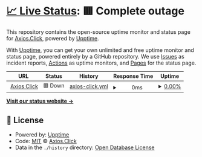 # [📈 Live Status](https:///status-for-axios-systems): <!--live status--> **🟥 Complete outage**

This repository contains the open-source uptime monitor and status page for [Axios.Click](https://axios.click/), powered by [Upptime](https://github.com/upptime/upptime).

With [Upptime](https://upptime.js.org), you can get your own unlimited and free uptime monitor and status page, powered entirely by a GitHub repository. We use [Issues](https://github.com/AXIOS-click/axios-status-monitor/issues) as incident reports, [Actions](https://github.com/AXIOS-click/axios-status-monitor/actions) as uptime monitors, and [Pages](https:///status-for-axios-systems) for the status page.

<!--start: status pages-->
<!-- This summary is generated by Upptime (https://github.com/upptime/upptime) -->
<!-- Do not edit this manually, your changes will be overwritten -->
<!-- prettier-ignore -->
| URL | Status | History | Response Time | Uptime |
| --- | ------ | ------- | ------------- | ------ |
| <img alt="" src="https://icons.duckduckgo.com/ip3/axicl.store.ico" height="13"> [Axios Click](https://axicl.store) | 🟥 Down | [axios-click.yml](https://github.com/AXIOS-click/axios-status-systems/commits/HEAD/history/axios-click.yml) | <details><summary><img alt="Response time graph" src="./graphs/axios-click/response-time-week.png" height="20"> 0ms</summary><br><a href="https://AXIOS-click.github.io/axios-status-systems/history/axios-click"><img alt="Response time 0" src="https://img.shields.io/endpoint?url=https%3A%2F%2Fraw.githubusercontent.com%2FAXIOS-click%2Faxios-status-systems%2FHEAD%2Fapi%2Faxios-click%2Fresponse-time.json"></a><br><a href="https://AXIOS-click.github.io/axios-status-systems/history/axios-click"><img alt="24-hour response time 0" src="https://img.shields.io/endpoint?url=https%3A%2F%2Fraw.githubusercontent.com%2FAXIOS-click%2Faxios-status-systems%2FHEAD%2Fapi%2Faxios-click%2Fresponse-time-day.json"></a><br><a href="https://AXIOS-click.github.io/axios-status-systems/history/axios-click"><img alt="7-day response time 0" src="https://img.shields.io/endpoint?url=https%3A%2F%2Fraw.githubusercontent.com%2FAXIOS-click%2Faxios-status-systems%2FHEAD%2Fapi%2Faxios-click%2Fresponse-time-week.json"></a><br><a href="https://AXIOS-click.github.io/axios-status-systems/history/axios-click"><img alt="30-day response time 0" src="https://img.shields.io/endpoint?url=https%3A%2F%2Fraw.githubusercontent.com%2FAXIOS-click%2Faxios-status-systems%2FHEAD%2Fapi%2Faxios-click%2Fresponse-time-month.json"></a><br><a href="https://AXIOS-click.github.io/axios-status-systems/history/axios-click"><img alt="1-year response time 0" src="https://img.shields.io/endpoint?url=https%3A%2F%2Fraw.githubusercontent.com%2FAXIOS-click%2Faxios-status-systems%2FHEAD%2Fapi%2Faxios-click%2Fresponse-time-year.json"></a></details> | <details><summary><a href="https://AXIOS-click.github.io/axios-status-systems/history/axios-click">0.00%</a></summary><a href="https://AXIOS-click.github.io/axios-status-systems/history/axios-click"><img alt="All-time uptime 21.43%" src="https://img.shields.io/endpoint?url=https%3A%2F%2Fraw.githubusercontent.com%2FAXIOS-click%2Faxios-status-systems%2FHEAD%2Fapi%2Faxios-click%2Fuptime.json"></a><br><a href="https://AXIOS-click.github.io/axios-status-systems/history/axios-click"><img alt="24-hour uptime 0.00%" src="https://img.shields.io/endpoint?url=https%3A%2F%2Fraw.githubusercontent.com%2FAXIOS-click%2Faxios-status-systems%2FHEAD%2Fapi%2Faxios-click%2Fuptime-day.json"></a><br><a href="https://AXIOS-click.github.io/axios-status-systems/history/axios-click"><img alt="7-day uptime 0.00%" src="https://img.shields.io/endpoint?url=https%3A%2F%2Fraw.githubusercontent.com%2FAXIOS-click%2Faxios-status-systems%2FHEAD%2Fapi%2Faxios-click%2Fuptime-week.json"></a><br><a href="https://AXIOS-click.github.io/axios-status-systems/history/axios-click"><img alt="30-day uptime 1.38%" src="https://img.shields.io/endpoint?url=https%3A%2F%2Fraw.githubusercontent.com%2FAXIOS-click%2Faxios-status-systems%2FHEAD%2Fapi%2Faxios-click%2Fuptime-month.json"></a><br><a href="https://AXIOS-click.github.io/axios-status-systems/history/axios-click"><img alt="1-year uptime 0.00%" src="https://img.shields.io/endpoint?url=https%3A%2F%2Fraw.githubusercontent.com%2FAXIOS-click%2Faxios-status-systems%2FHEAD%2Fapi%2Faxios-click%2Fuptime-year.json"></a></details>

<!--end: status pages-->

[**Visit our status website →**](https:///status-for-axios-systems)

## 📄 License

- Powered by: [Upptime](https://github.com/upptime/upptime)
- Code: [MIT](./LICENSE) © [Axios.Click](https://axios.click/)
- Data in the `./history` directory: [Open Database License](https://opendatacommons.org/licenses/odbl/1-0/)
